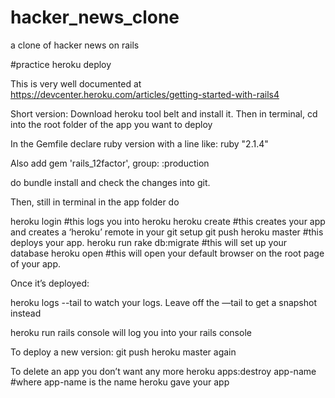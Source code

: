 # hacker_news_clone
a clone of hacker news on rails

#practice heroku deploy

This is very well documented at https://devcenter.heroku.com/articles/getting-started-with-rails4

Short version:
Download heroku tool belt and install it. Then in terminal, cd into the root folder of the app you want to deploy

In the Gemfile declare ruby version with a line like:
ruby "2.1.4"

Also add 
gem 'rails_12factor', group: :production

do bundle install and check the changes into git.

Then, still in terminal in the app folder do

heroku login  #this logs you into heroku
heroku create  #this creates your app and creates a ‘heroku’ remote in your git setup
git push heroku master #this deploys your app. 
heroku run rake db:migrate #this will set up your database
heroku open #this will open your default browser on the root page of your app.

Once it’s deployed:

heroku logs --tail
to watch your logs. Leave off the —tail to get a snapshot instead

heroku run rails console
will log you into your rails console

To deploy a new version:
git push heroku master 
again

To delete an app you don’t want any more
heroku apps:destroy app-name #where app-name is the name heroku gave your app
